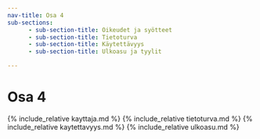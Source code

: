 ```yaml
---
nav-title: Osa 4
sub-sections:
      - sub-section-title: Oikeudet ja syötteet
      - sub-section-title: Tietoturva
      - sub-section-title: Käytettävyys
      - sub-section-title: Ulkoasu ja tyylit

---
```

# Osa 4

{% include_relative kayttaja.md %}
{% include_relative tietoturva.md %}
{% include_relative kaytettavyys.md %}
{% include_relative ulkoasu.md %}
